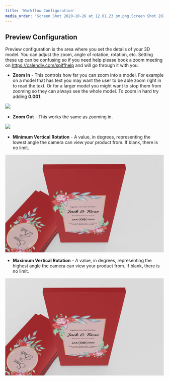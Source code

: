 ```yaml
---
title: 'Workflow Configuration'
media_order: 'Screen Shot 2020-10-26 at 12.01.23 pm.png,Screen Shot 2020-10-26 at 12.01.34 pm.png,Screen Shot 2020-10-26 at 12.14.07 pm.png,Screen Shot 2020-10-27 at 10.07.09 am.png'
---
```


## Preview Configuration

Preview configuration is the area where you set the details of your 3D model. You can adjust the zoom, angle of rotation, rotation, etc. Setting these up can be confusing so if you need help please book a zoom meeting on https://calendly.com/spiffhelp and will go through it with you.

- **Zoom In** - This controls how far you can zoom into a model. For example on a model that has text you may want the user to be able zoom right in to read the text. Or for a larger model you might want to stop them from zooming so they can always see the whole model. To zoom in hard try adding **0.001**.

![](https://help.spiff.com.au/user/pages/04.Spiff-Concepts/03.workflows/03.step-details/04.workflow-configuration/Screen%20Shot%202020-10-26%20at%2012.01.34%20pm.png)

- **Zoom Out** - This works the same as zooming in.

![](https://help.spiff.com.au/user/pages/04.Spiff-Concepts/03.workflows/03.step-details/04.workflow-configuration/Screen%20Shot%202020-10-26%20at%2012.01.23%20pm.png)

- **Minimum Vertical Rotation** - A value, in degrees, representing the lowest angle the camera can view your product from. If blank, there is no limit.

![](Screen%20Shot%202020-10-26%20at%2012.14.07%20pm.png)

- **Maximum Vertical Rotation** - A value, in degrees, representing the highest angle the camera can view your product from. If blank, there is no limit.

![](Screen%20Shot%202020-10-26%20at%2012.14.07%20pm.png)
